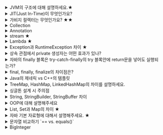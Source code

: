 <details><summary>JVM의 구조에 대해 설명하세요.★</summary>

- JVM(Java Virtual Machine): Java Byte Code를 OS에 맞게 해석해주는 가상머신
- Java Compiler가 .java → .class(Java Byte Code)로 변환
- JVM은 OS가 Java Byte Code를 이해할 수 있도록 해석해주는 역할을 수행
    - OS에 네이티브한 C언어에 비해 속도는 느렸지만, JIT(Just In Time) 컴파일러 구현으로 이점을 극복
- Java ByteCode는 OS 상관없이 동작
    - JVM은 OS에 독립적이지만 의존적(??)
- JVM 구성

    ![](/images/jvm0.png)

    - Class Loader
        - 런타임 시점에 .class에서 바이트코드를 읽고 메모리에 저장
        - 로딩: 클래스를 읽어오는 과정
        - 링크: 레퍼런스를 연결하는 과정
        - 초기화: static 값들을 초기화 및 변수에 할당
    - Runtime Data Areas
        - Heap과 Method는 모든 쓰레드가 공유, 나머지는 쓰레드마다 생성
        - JVM이 프로그램을 수행하기 위해 OS로부터 별도로 할당받은 메모리 공간
            - PC Register: CPU가 명령어을 수행하는 동안 필요한 정보를 저장
            - JVM Stack: Thread가 새작될 때 생성되며 메소드와 메소드 정보 저장
            - Native Method Stack: Java 이외의 언어로 작성된 native 코드를 위한 Stack(JNI)
            - Method Area: 모든 쓰레드가 공유하는 메모리 영역(클래스, 인터페이스, 메소드, 필드, Static 변수등의 바이트 코드 등을 보관)
            - Heap: 런타임시 동적으로 할당하여 사용하는 영역. Class를 통해 인스턴스가 생성하면 Heap에 저장됨
                - Heap의 경우 명시적으로 만든 class와 암묵적인 static class(.class 파일의 class)가 담긴다.
                - 또한 암묵적인 static 클래스의 경우, 클래스 로딩 시 class 타입의 인스턴스를 만들어 힙에 저장한다. 이는 Reflection에 등장
    - Execution Engine
        - Load된 Class의 ByteCode를 실행하는 Runtime Module
        - Class Loader를 통해 JVM 내의 Runtime Data Areas에 배치된 바이트 코드는 Execution Engine에 의해 실행(바이트 코드를 명령어 단위로 읽어서 실행)
- Class Loader

    ![](/images/jvm1.png)

    - 로딩 → 링크 → 초기화 순으로 진행
    - 로딩
        - 클래스 로더가 .class 파일을 읽고, 그 내용에 따라 적절한 바이너리 데이터를 만들고 Method Area에 저장
        - 이 때 메소드 영역에 저장하는 데이터
            - FQCN(Fully Qualified Class Name)
            - 클래스, 인터페이스, Enum
            - 메서드 변수
        - Bootstrap → Extension → Application 순서로 클래스를 찾는다
            - Bootstrap에 존재하는지 검사 (JAVA_HOME/lib)
            - 없다면, Extension에 존재하는지 검사 (JAVA_HOME/lib/ext)
            - 없다면, Application에 존재하는지 검사(일반적으로 99% Application에 존재) (앱 classpath)
                - 앱 실행시 주는 -classpath 옵션 또는 java.class.path 환경변수의 값에 해당하는 위치
            - 없다면 `ClassNotFoundException` 예외가 발생
        - 로딩이 끝나면 해당 클래스 타입의 Class 객체를 생성하여 Heap Area에 저장.
    - 링크
        - Verify, Prepare, Resolve(Optional) 세 단계로 나눠짐
        - Verify: .class 파일의 형식이 유효한지 체크
        - Prepare: 클래스 변수(static 변수)의 기본값에 따라 필요한 메모리를 준비
        - Resolve: 심볼릭 메모리 레퍼런스를 Method Area에 있는 실제 레퍼런스로 교체
    - 초기화
        - Static 변수에 값을 할당한다. (static 블럭이 있다면 이 때 실행)
</details>
<details><summary>JIT(Just In-Time)이 무엇인가요?</summary>

- 프로그램을 실제 실행하는 시점에 기계어로 번역하는 컴파일 기법
- 프로그래밍 언어를 읽어가면서 해당 기능에 대응하는 기계어 코드를 실행.
    - 반면 정적 컴파일을 실행하기 전에 프로그램 코드를 기계어로 변역
- 그럼 컴파일은 어떻게 이루어지죠?
    1. Java Compiler에 의해 Java Source로부터 Byte Code가 생성
    2. JVM에 있는 Class Loader에 의해 Byte Code는 JVM내로로드, 실행엔진에 의해 기계어로 해석되어 메모리(Rumtime Data Area)에 배치
    3. 실행엔진에는 Interpreter와 JIT Compiler가 있는데, Interpreter에 의해 Byte Code를 한 줄씩 읽어 실행하다가 적절한 시점에 Byte Code 전체를 컴파일하고 더이상 인터프리팅하지 않고 해당 코드를 직접 실행
- JIT Compiler에 의해 해석된 코드는 캐시에 보관. 한번 컴파일된 후에는 빠르게 수행할 수 있다
- 코드 전체를 컴파일하기 때문에 인터프리팅하는 것보다 시간이 오래 걸림. 한번만 실행해도 되는 코드들을 JIT보다 인터프리팅하는 것이 유리
</details>
<details><summary>가비지 컬렉터는 무엇인가요? ★★</summary>

- 사용되지 않는 객체를 알고리즘을 통해 모은 뒤 메모리에서 해제해주는 작업
- GC에서는 그 중에서 힙 메모리를 다루고 있고, 자바 콜렉터가 인식하고 할당하는 자바 메모리 영역은 힙 영역인 것이다.
- GC 수거 대상은 어떻게 됩니까?

    ![](/images/gc0.jpeg)

    - Unreachable Objects 객체가 된다. Unreachable Object는 참조되지 않는 객체들을 의미한다.
    - GC Roots로 부터 참조되는 객체들을 Reachable Objects라고 부른다.
    - GC Roots는 stack 영역의 데이터, method 영역의 static 데이터, JNI에 의해 생성된 객체들이 될 수 있다.
        - Reachable Objects의 대상을 다음과 같다
        - 힙 내에 다른 객체에 의한 참조
        - Java 스택, 즉 Java 메서드 실행 시에 사용하는 지역변수와 파라미터들에 의한 참조
        - 네이티브 스택(JNI, Java Native Interface)에 의해 생성된 객체에 대한 참조
        - 메서드영역의 정적 변수에 의한 참조
- 어떤 식으로 Unreachable Objects들이 수거가 되죠?
    - Mark and Sweep 알고리즘을 수행합니다.
    - Marking 과정은 GC는 GC Root로부터 모든 변수를 스캔하여 어떤 객체를 참조하는지 찾아서 마킹한다.
    - Sweep 과정은 마킹되지 않는 Unreachable Objects를 힙에서 제거해준다.
    - 추가적으로 Compact 작업을 통해 삭제된 객체의 시작 주소를 모아 메모리가 하당된 부분과 그렇지 않은 부분으로 나누어서 메모리 단편화를 막는다.
- 결국에 GC가 고려해야하는 영역은 Young 내 Eden 영역, 2개의 Survivor 영역, 그리고 Old 영역으로 나누어지게 됩니다.
- 일단 메모리에 객체가 생기면 Eden 영역에 할당됩니다. Eden 영역에 데이터가 어느 정도 쌓이면, Minor GC가 발생하게 됩니다.
    - Mark and Sweep 알고리즘에 의해 마킹된 객체들은 Survivor 영역으로 옮겨지고, 나머진 전부 Sweep이 됩니다.
    - **이 때, 반드시 다른 영역의 Survivor는 비어져 있어야 합니다.**
    - 옮겨진 객체들의 age들이 증가하게 됩니다.
- 그리고 또 Eden 영역에 메모리가 꽉 차면 Minor GC가 발생하게 됩니다.
    - 그러면서 Eden과 Survivor 영역을 통틀어서 Mark and Sweep 과정이 일어나게 됩니다.
    - 그리고 살아남은 객체들은 다른 Survivor 영역으로 옮겨지게 됩니다.
    - 이 과정에 계속 반복되게 됩니다.
- 계속해서 살아남은 객체들이 특정 임계점(age)에 도달하면 Old 영역으로 이동하게 됩니다. 이걸 promoted라고 부릅니다.
    - 만약 Old 영역에 메모리가 꽉 차게 되면 Major GC가 발생하게 됩니다.
- GC가 발생하는 순간에 모든 쓰레드들이 멈추는데, 이걸 stop-the-world라고 부른다
- [https://asfirstalways.tistory.com/159?category=660807](https://asfirstalways.tistory.com/159?category=660807)
- GC 방식([https://d2.naver.com/helloworld/1329](https://d2.naver.com/helloworld/1329)) - Major GC
    - Serial GC: 싱글 스레드를 사용하여 GC 작업을 수행
        - 다른 GC에 비해 stop-the-world 시간이 길다
        - Mark-Compact(Sweep 포함) 알고리즘 사용
        - 가급적이면 비추
    - Parallel GC: Java8 Default GC
        - GC를 멀티 쓰레드로 수행(Old 영역은 싱글스레드 그대로)
        - Serial GC에 비해 stop-the-world 시간 감소
        - Mark-Sweep-Compaction 알고리즘 수행
    - Parallel Old GC: Parallel GC를 개선한 GC
        - Parallel GC와 동일하지만 Mark-Summary-Compact 알고리즘을 수행
            - Summary: 멀티 스레드가 old 영역을 분리해서 훑는다.
    - CMS(Concurrent Mark Sweep) GC: stop-the-world 시간을 줄이기 위해 고안
        - Initial Mark: GC Root에서 참조하는 객체들만 우선 식별(이 때 stop-the-world 발생)
        - Concurrent Mark: 이전 단계에서 식별한 객체들이 참조하는 모든 객체 추적(이때는 다른 쓰레드와 같이 실행)
        - Remark: 이전 단계에서 식별한 객체를 다시 추적, 추가되거나 참조가 끊긴 객체 확정 - 이때 잠깐 stop-the-world 발생. 그리고 멀티스레드로 진행
        - Concurrent Sweep: 최종적으로 unreachable 객체들을 삭제
        - Compact 과정이 없음.
    - G1(Garbage First) GC: CMS GC를 개선(메모리 단편화) 좀 더 자세히
        - Java 9+ Default GC
        - Heap을 일정한 크기의 Region으로 나눔
        - 전체 Heap이 아닌 Region 단위로 탐색
        - Compact 진행
</details>
<details><summary>Collection</summary>

자바에서 `컬렉션 프레임워크(collection framework)`란 **다수의 데이터를 쉽고 효과적으로 처리할 수 있는 표준화된 방법을 제공하는 클래스의 집합** 을 의미합니다

즉, 데이터를 저장하는 자료 구조와 데이터를 처리하는 알고리즘을 구조화하여 클래스로 구현해 놓은 것입니다.

이러한 컬렉션 프레임워크는 자바의 인터페이스(interface)를 사용하여 구현됩니다.

### **Collection 인터페이스**

1. **List 인터페이스** : 배열과 유사하되, 추가할때마다 자동으로 Boundary를 늘려주는 구조로, 중복된 데이터를 허용하며, 순서가 존재한다.
    - ArrayList : 배열로 구현됬으며, 인접해 있기 때문에 데이터 조회에 매우 빠르다 하지만, 빈번한 삽입, 삭제시 새로 배열을 만들고 데이터를 옮겨야 하기 때문에 LinkedList에 비하여 속도가 느리다.
    - LinkedList : 링크 구조로 되어 있기 때문에 조회는 ArrayList에 비해 느리지만, 삽입 삭제시 링크를 끊고 새로 추가되는 데이터에 링크만 연결하면 되기 때문에 삽입, 삭제에 유리하다.
    - Vector : 구현 방식은 ArrayList와 유사하지만 Vector를 개선한 것이 ArrayList이다. 또한 Vector의 경우에는 ArrayList와 달리 Synchronized(동기화)가 걸려 있어 여러 쓰레드에서 동시에 접근할 수 없다.
2. **Set 인터페이스** : 집합처럼 중복된 데이터를 허용하지 않으며, 순서가 없다. 또한, 객체 내부의 중복된 데이터를 배제하고 싶은 경우 Object 클래스의 equals 메서드와 hashCode 메서드의 재정의가 반드시 필요하다.
    - HashSet
    - TreeSet : 순서가 있는 HashSet으로 이진 트리 구조로 만들어 졌다. 순서에 맞게 정렬되어 저장되기 위해서 Comparable을 구현해야한다.
3. **Map 인터페이스** : key와 value 쌍으로 데이터를 저장하며, key는 중복될 수 없고, value는 중복 저장이 가능하다.
    - HashMap
    - TreeMap
    - Properties : key value 쌍으로 저장되지만 value의 타입이 String만 가능하다.
    - Hashtable : HashMap과 구조는 같으며, 단지 Synchronized(동기화) 되어져 있다는 점이 다른점이다.
</details>
<details><summary>Annotation</summary>

- 주석이라는 뜻으로 인터페이스를 기반으로 한 문법이다. 주석과는 그 역할이 다르지만 주석처럼 코드에 달아 클래스에 특별한 의미를 부여하거나 기능을 주입할 수 있다. 또 해석되는 시점을 정할 수도 있다.(Retention Policy) 어노테이션에는 크게 세가지 종류가 존재한다. JDK에 내장된 built-in-annotation(, @Deprecated, @SurpressWarning, @FunctionalInterface), 어노테이션에 대한 정보를 나타내기 위한 어노테이션인 Meta annotation, 그리고 개발자가 직접 만들어내는 Custom Annotation이 있다.
- 빌트인 어노테이션으로 다음이 있다.
    - Override: 메서드 앞에만 붙일 수 있으며 수퍼클래스의 메소드를 오버라이드한 메소드임을 컴파일러에게 명시한다..
    - Deprecated: 차후 버전에 지원되지 않을 수 있는 기능을 명시한다. 컴파일 시점에 개발자에게 경고메시지를 날린다.
    - SupressWarning: 컴파일시 발생하는 경고를 무시하도록 컴파일러에게 명시한다.
    - FunctionalInterface: 컴파일러에게 다음의 인터페이스는 함수형 인터페이스라는 것을 명시한다.
- 메타 어노테이션으로 다음들이 존재
    - Target: 어노테이션이 적용가능한 대상을 지정한다.
    - Retention: 어노테이션이 유지되는 기간을 지정한다. 총 3가지 유지정책이 존재
        - SOURCE: 소스파일에만 존재, 클래스 파일에는 존재 x
        - CLASS: 클래스 파일에는 존재하지만 런타임 시에 사용 불가, Retention 어노테이션 디폴트
        - RUNTIME: 클래스 파일에 존재하며 런타임 시에도 사용 가능하다. 런타임 시에 리플렉션을 통해 클래스 파일에 저장된 어노테이션 정보를 읽어서 처리할 수 있음, 커스텀 어노테이션을 만들 때 주로 사용.
</details>
<details><summary>stream ★</summary>

- 컬렉션 내 데이터의 흐름을 의미
- 배열 또는 컬렉션 인스턴스에 함수 여러 개를 조합하여 원하는 결과를 필터링하고 가공된 결과를 얻을 수 있음
- 람다를 이용해 코드의 양을 줄이고 간결하게 표현할 수 있습니다.
- 하나의 작업을 둘 이상의 작업으로 잘게 나눠서 동시에 진행하는 병렬처리가 가능합니다.
    - 쓰레드를 이용해 많은 요소들을 빠르게 처리할 수 있습니다.
    <details><summary>생성하기: 스트림 인스턴스 생성</summary>

    - 배열 스트림: `Arrays.stream` 메소드를 사용할 수 있음

        ```java
        String[] arr = new String[]{"a", "b", "c"};
        Stream<String> stream = Arrays.stream(arr);
        Stream<String> streamOfArrayPart = Arrays.stream(arr, 1, 3);
        ```

    - 컬렉션 스트림: 컬렉션 인터페이스에 추가된 `stream` 디폴트 메소드를 이용해서 스트림을 만들 수 있음

        ```java
        public interface Collections<E> extends Iterable<E> {
        	default Stream<E> stream() {
        		return StreamSupport.stream(spliterator(), false);
        	}
        	// ...
        }

        List<String> list = Arrays.asList("a", "b", "c");
        Stream<String> stream = list.stream();
        Stream<String> parallelStream = list.parallelStream();
        ```

    - 빈 스트림: 빈 스트림은 null 대신 사용할 수 있음(`Stream.empty()`)
    - Stream.builder: 빌더를 사용하면 스트림에 직접적으로 원하는 값을 넣을 수 있음

        ```java
        Stream<String> builderStream =
        	Stream.<String>builder()
        		.add("Eric").add("Elena").add("Java")
        		.build();
        ```

    - Stream.generate: `generate` 메소드를 사용하면 `Supplier<T>`에 해당하는 람다로 값을 넣을 수 있음. `Supplier<T>`는 인자가 없고, 리턴값만 있는 함수형 인터페이스. 이 때 생성되는 스트림은 무한하기 때문에, `limit` 함수를 사용하여 최대 크기를 제한해야 합니다.

        ```java
        public static<T> Stream<T> generate(Supplier<T> s) { ... }

        Stream<String> generatedStream =
        	Stream.generate(() -> "gen").limit(5);
        ```

    - Stream.iterate: `iterator` 메소드를 이용하면 초기값과 해당 값을 다루는 람다를 이용해서 스트림에 들어갈 요소를 만듦. 이 때 생성되는 스트림은 무한하기 때문에, `limit` 함수를 사용하여 최대 크기를 제한해야 합니다.

        ```java
        Stream<Integer> iteratedStream =
        	Stream.iterate(30, n -> n + 2).limit(5) // [30, 32, 34, 36, 38]
        ```

    - 기본 타입형 스트림: 기본 타입(int, long, double) 스트림을 지원. range, rangeClosed의 차이는 끝의 수를 붙이냐 안붙이냐 차이

        ```java
        IntStream intStream = IntStream.range(1, 5);          // [1, 2, 3, 4]
        LongStream longStream = LongStream.rangeClosed(1, 5); // [1, 2, 3, 4, 5]
        ```

        - 제네릭을 사용하지 않기 때문에 불필요한 오토박싱이 일어나지 않음. 필요한 경우 `boxed` 메소드를 이용하여 박싱할 수 있음(int → Integer, long → Long, double → Double)

        ```java
        Stream<Integer> boxedIntStream = IntStream.range(1, 5).boxed();
        ```

    - 문자열 스트림: String을 이용해서 스트림을 생성할 수 있음

        ```java
        // 스트링의 각 문자를 IntStream으로 변환하는 예제
        IntStream charsStream =
        	"Stream".chars();  // [83, 116, 114, 101, 97, 109]

        // 정규표현식으로 문자열을 자르고, 각 요소들로 스트림을 만든 예제
        Stream<String> stringStream =
        	Pattern.compile(", ").splitAsStream("Eric, Elena, Java");
        // [Eric, Elena, Java]
        ```

    - 파일 스트림: 자바 NIO의 `Files` 클래스의 `lines` 메소드는 해당 파일의 각 라인을 스트링 타입의 스트림으로 만듦

        ```java
        Stream<String> lineStream =
        	Files.lines(Paths.get("file.txt"),
        							Charset.forName("UTF-8"));
        ```

    - 병렬 스트림: `stream` 메소드 대신 `parallelStream` 메소드를 사용해서 병렬 스트림을 생성. 내부적으로는 쓰레드를 처리하기 위해 [Fork/Join framework](https://warpgate3.tistory.com/entry/ForkJoin-Framework-in-Java)를 사용.

        ```java
        Stream<Product> parallelStream = productList.parallelStream();

        boolean isParallel = parallelStream.isParallel();
        boolean isMany = parallelStream
        	.map(product -> product.getAmount() * 10)
        	.anyMatch(amount -> amount > 200);   // 각 코드의 작업을 쓰레드를 이용해 병렬처리됨

        Arrays.stream(arr).parallel();  // 배열을 이용해서 병렬 스트림을 생성

        // 기본형 타입 스트림 역시 parallel 사용 가능
        IntStream intStream = IntStream.range(1, 150).parallel();
        boolean isParallel = intStream.isParallel();

        // 시퀀셜 모드로 돌릴려면 sequential 메소드 사용
        IntStream seqStream = intStream.sequential();
        boolean isParallel = intStream.isParallel(); // 이 때는 false 나옴
        ```

    - 스트림 연결하기: `Stream.concat` 메소드를 이용해 두 개의 스트림을 연결하여 새로운 스트림을 만들어냄

        ```java
        Stream<String> stream1 = Stream.of("Java", "Scala", "Groovy");
        Stream<String> stream2 = Stream.of("Python", "Go", "Swift");
        Stream<String> concat = Stream.concat(stream1, stream2);
        // [Java, Scala, Groovy, Python, Go, Swift]
        ```
    </details>
    <details><summary>가공하기: 내가 원하는 것만 뽑아낼 수 있음. 가공 단계를 중간 작업(intermediate operations)이라고 부르는데 이러한 작업은 스트림을 리턴하기 때문에 스트림끼리 chaining을 할 수 있음</summary>

    - Filtering: 스트림 내 요소들을 하나씩 평가해서 걸러내는 작업. 인자는 Predicate를 받음. Predicate는 boolean을 리턴하는 함수형 인터페이스

        ```java
        Stream<T> filter(Predicate<? super T> predicate);

        Stream<String> names = Arrays.asList("Eric", "Elena", "Java");
        Stream<String> stream =
        	names.stream().filter(name -> name.contains("a"));
        ```

    - Mapping: 스트림 내 요소들을 하나씩 특정 값으로 변환. 이 때 값을 변환하기 위한 람다를 인자로 받음

        ```java
        <R> Stream<R> map(Function<? super T, ? extends R> mapper);
        ```

        - 스트림에 들어가있는 값이 input이 되어서 특정 로직을 거친 후 output이 되어 새로운 스트림에 담김

        ```java
        Stream<String> names = Arrays.asList("Eric", "Elena", "Java");
        Stream<String> stream =
        	names.stream().map(String::toUpperCase);
        // [ERIC, ELENA, JAVA]

        Stream<Integer> stream =
        	productList.stream().map(Product::getAmount);
        // [23, 14, 13, 23, 13]
        ```

        - map 이외에도 조금 더 복잡한 flatMap 메소드가 존재. 인자로 mapper를 받는데 리턴 타입이 Stream. flatMap은 중첩 구조를 한 단계 제거하고 단일 컬렉션으로 만들어주는 역할

        ```java
        List<List<String>> list =
        	Arrays.asList(Arrays.asList("a"),
        								Arrays.asList("b"));
        List<String> flatList =
        	list.stream()
        		.flatMap(Collection::stream)
        		.collect(Collectors.toList()); 
        ```

    - Sorting: 스트림을 정렬. Comparator를 이용. 인자가 없으면 오름차순으로 정렬

        ```java
        Stream<T> sorted();
        Stream<T> sorted(Comparator<? super T> comparator);

        IntStream.of(14, 11, 20, 39, 23)
        	.sorted()
        	.boxed()
        	.collect(Collectors.toList()); // [11, 14, 20, 23, 39]

        List<String> lang =
        	Arrays.asList("Java", "Scala", "Groovy", "Python", "Go", "Swift");
        lang.stream()
        	.sorted()
        	.collect(Collectors.toList());
        // [Go, Groovy, Java, Python, Scala, Swift]

        lang.stream()
        	.sorted(Comparator.reverseOrder())
        	.collect(Collectors.toList());
        // [Swift, Scala, Python, Java, Groovy, Go]
        ```
    </details>
    <details><summary>결과만들기:</summary>
    </details>

- Lazy Evaluation(지연 연산)
    - 데이터가 실제로 필요해지는 시점에 연산을 시작하는 것을 의미(↔  Eager Evlauation)
    - Java 8 이후에 Functional 함수가 들어오면서 Lazy Evaluation을 수행할 수 있습니다.
    - 필요하지 않은 연산을 하지 않는 것이 가능하다는 것.

    ```java
    static boolean compute(String str) {
    	System.out.println("executing...");
    	try {
    		Thread.sleep(1000);
    	} catch (InterruptedException ignore) {
    	}
    	return str.contains("a");
    }

    static String eagerMatch(boolean b1, boolean b2) {
    	return b1 && b2 ? "match" : "incomplete";
    }

    @Test
    public void solution_1() {
    	boolean b1 = compute("Hello_1");  // 이미 이 시점에서 eagerMatch는 "incomplete"를 내밷음
    	boolean b2 = compute("Hello_2");  // 그래서 이 연산을 할 필요가 없음
    }
    ```

    ```java
    static boolean compute(String str) {
    	System.out.println("executing...");
    	try {
    		Thread.sleep(1000);
    	} catch (InterruptedException ignore) {
    	}
    	return str.contains("a");
    }

    static String lazyMatch(Supplier<Boolean> b1, Supplier<Boolean> b2) {
    	// get 함수를 호출한 시점에 compute 함수를 호출함
    	// 그 결과 b1.get만으로도 incomplete라는 결과를 얻게됨.
    	return b1.get() && b2.get() ? "match" : "incomplete";
    }

    @Test
    public void solution_1() {
    	Supplier<Boolean> a = () -> compute("Hello_1");  // 이 시점에서 compute 함수를 실행하지 않음
    	Supplier<Boolean> b = () -> compute("Hello_2");
    	lazyMatch(a, b);
    }

    ```

    - 자바 스트림에서는 모든 원소에 대해서 연산을 하지 않고 필요로 하는 부분만 연산 처리함
    - 마지막에 collect, findFirst, limit 등이 어떻게 되는지에 따라서 연산하는 엘리먼트 수가 달라집니다.
- stream과 Collector의 차이 (+ 메모리적 차이)
</details>
<details><summary>Lambda ★</summary>

- Stream 연산들은 매개변수로 함수형 인터페이스(Functional Interface)를 받도록 되어있음
- Stream API를 정확히 이해하기 위해 람다식과 함수형 인터페이스에 대해 알아야 함
- **함수를 하나의 식(expression)으로 표현**한 것.
- 메소드 이름이 필요없기 때문에 **익명함수**의 한 종류라고 볼 수 있음
- 함수와 람다 함수 비교

    ```java
    // 기존 방식
    // 반환타입 메소드명 (매개변수, ...) {
    //   실행문
    // }

    public String hello() {
    	return "Hello World";
    }

    // 람다 방식
    // (매개변수, ...) -> { 실행문 ... }
    () -> "Hello World";
    ```

    - 불필요한 코드를 줄이고 가독성을 높일 수 있음
    - 함수형 인터페이스의 인스턴스를 생성하여 함수를 변수처럼 선언하는 람다식에서는 메소드 이름이 불필요
    - 컴파일러가 문맥을 살펴서 타입을 추론
    - 일급 객체이기 때문에 Stream API의 매개변수로 전달이 가능
- 함수형 인터페이스(Functional Interface)
    - 함수를 일급 객체처럼 다룰 수 있게 해주는 어노테이션
    - 인터페이스에 선언하여 단 하나의 추상 메소드만을 갖도록 제한하는 역할.
    - 람다식이 함수형 인터페이스를 반환하기 때문임(람다식의 타입이라고 볼 수 있음)
    - 예를 들어 두 값 중 큰 값을 구하는 익명함수를 개발한다고 가정

        ```java
        public class Lambda {
        	public static void main(String[] args) {
        		System.out.println(new MyLambdaFunction() {
        			public int max(int a, int b) {
        				return a > b ? a : b;
        			}
        		}.max(3, 5));
        	}
        }
        ```

    - 하지만 함수형 인터페이스의 등장으로 우리는 **함수를 변수처럼 선언**할 수 있음
    - 함수형 인터페이스를 구현하기 위해서는 인터페이스를 개발하여 그 내부에 **1개 뿐인 abstract 함수를 선언**하고, `@FunctionalInterface` 어노테이션을 붙여주면 됩니다.

        ```java
        @FunctionalInterface
        interface MyLambdaFunction {
        	int max(int a, int b);
        }

        public class Lambda {
        	public static void main(String[] args) {
        		MyLambdaFunction lambdaFunction = (int a, int b) -> a > b ? a : b;
        		System.out.println(lambdaFunction.max(3, 5));
        	}
        }
        ```

    - 여기서 함수형 인터페이스에 여러개 함수를 선언하면 컴파일 에러가 발생합니다.
    - 자바에서 제공하는 함수형 인터페이스
        - Supplier<T>
            - 매개변수 없이 반환값만 갖는 함수형 인터페이스
            - `T get()`을 추상 메소드로 가지고 있음
        - Consumer<T>
            - 객체 T를 매개변수로 받으며 반환값이 없는 함수형 인터페이스이다.
            - `void accept(T t)`를 추상 메소드로 갖는다.
            - `andThen` 함수를 통해 연쇄적으로 Consumer를 이용할 수 있음
        - Function<T, R>
            - 객체 T를 매개변수로 받아 처리 후, R로 반환하는 함수형 인터페이스
            - `R apply(T t)`를 추상 메소드로 갖는다.
            - Consumer와 마찬가지로 andThen을 갖는다.
        - Predicate<T>
            - 객체 T를 매개변수로 받아 처리 후 boolean을 반환한다.
            - `Boolean test(T t)`을 추상 메소드로 갖는다.
</details>
<details><summary>Exception과 RuntimeException 차이 ★</summary>


![](/images/exception.png)

- Error
    - 시스템에 뭔가 비정상적인 상황이 발생했을 경우에 사용
        - 주로 VM에서 발생됨
    - 어플리케이션 코드에선 해당 에러를 Catch하려고 하면 안됨
    - 시스템 레벨에서 특별한 작업을 하는게 아니라면 애플리케이션에서는 Error 관련 처리를 하지 않아도 됨
- Exception(Checked Exception)
    - Checked Exception: Exception 클래스의 서브클래스이면서 RuntimeException 클래스를 상속하지 않은 클래스
    - Checked Exception가 발생할 수 있는 메소드를 사용할 경우 반드시 예외 처리하는 코드를 함께 작성해야함
    - catch 문으로 잡든지, throw를 정의해서 메소드 밖으로 던져야함(컴파일 에러 발생)
    - 대표적인 Exception
        - ClassNotFoundException: 존재하지 않는 클래스를 사용할려고 할 때 발생
        - InterruptedException: 인터럽트 되었을 때 발생한다.
        - NoSuchFieldException: 클래스가 명시한 필드를 포함하지 않을 때 발생한다.
        - NoSuchMethodException: 클래스가 명시한 메서드를 포함하지 않았을 때 발생한다.
        - IOException: 데이터 읽기 같은 입출력 문제가 있을 때 발생한다.
- RuntimeException(Uncheck Exception)
    - Unchecked Exception: RuntimeException 클래스와 그것의 서브클래스
    - try-catch 하지 않더라도 컴파일 가능
    - 왜 컴파일러는 RuntimeException을 확인하지 않을까?
        - 이 예외가 발생하는 경우는 보통 개발자의 실수에 의해 발생되는 예외들이 많음
            - ArithmeticException(0으로 나누기), IndexOutOfBoundsException(배열범위)
        - 이런 것들은 개발자가 조금만 더 신경쓰면 예외가 발생하지 않게 할 수 있기 때문에 컴파일러가 확인하지 않게 되었다고 볼 수 있음
    - 대표적인 RuntimeException
        - IllegalArgumentException: 매개변수가 의도하지 않는 상황을 유발할 때
        - IllegalStateException: 메서드를 호출하기 뒤한 상태가 아닐 때
        - NullPointerException: 변수 값이 null일 때 사용하는 경우
        - ArithmeticException: 산술적인 연산 오류가 있을 때
        - IndexOutOfBoundsException: 배열 범위를 벗어나서 참조할려고 할 때
- 예외 처리 방법
    - 예외 복구
        - 예외 상황을 파악하고 문제를 해결해서 정상상태로 돌려놓는 방법
        - 예외상황이 비쳐도 어플리케이션에서는 정상적으로 설계된 흐름을 따라 진행되어야함
    - 예외처리 회피
        - 예외 처리를 자신이 담당하지 않고 자신을 호출한 쪽으로 던져버리는 것

        ```java
        public void add() throws SQLException {
        	// JDBC API
        }
        ```

        - JdbcTemplate에서는 ResultSet이나 PrepareStatement 등을 이용해서 작업하다 발생하는 SQLException을 자신이 처리하지 않고 템플릿으로 던져버린다.
            - 콜백 오브젝트의 메서드는 모두 `throws SQLException`이 붙어있는데 Exception을 처리하는 일은 콜백 오브젝트의 역할이 아니라고 보기 때문
        - 예외를 회피하는 것은 예외를 복구하는 것보다 의도가 분명해야 한다.
    - 예외 전환
        - 예외 회피와 비슷하게 예외 메서드 밖으로 던지는 방법
        - 예외 회피와 다르게 좀 더 명확한 예외로 재정의하여 throws 한다.

            ```java
            public void add() throws DuplicateUserIdException, SQLException {
            	try {
            		// JDBC API
            	}	catch (SQLException e) {
            		if (e.getErrorCode() == MysqlErrorNumbers.ER_DUP_ENTRY) {
            			throws DuplicateUserIdException()
            		} else {
            			throws e;
            		}
            	}
            }
            ```

        - 중첩 예외를 만들어서 던지는 것이 좋음
            - 전환하려는 예외에 원래 예외를 담는 것
            - `throws DuplicateUserIdException(e)`
</details>
<details><summary>상속 관점에서 private 생성자는 어떤 효과가 있나?</summary>

- private 생성자는 A의 내부 메서드 혹은 Inner Class에서 호출할 수 있다.
- 부분 클래스가 부모의 생성자를 호출할 수 있기 때문에 이는 상속에 직접적인 영향을 끼침
- 클래스 A는 상속받을 수 있는데, 자기 자신이 아니면 부모의 내부 클래스에 의해서만 호출이 가능하다.
</details>
<details><summary>자바의 finally 블록은 try-catch-finally의 try 블록안에 return문을 넣어도 실행되는가?</summary>

- 실행됩니다. finally 블록은 try 블록이 종료되는 순간 실행된다.
- 다음과 같은 경우에서는 finally 블록이 실행되지 않는다.
    - try/catch 블록 수행 중에 가상 머신(Virtual Machine)이 종료됨
    - try/catch 수행하고 있던 스레드가 죽어버림
</details>
<details><summary>final, finally, finalize의 차이점은?</summary>

- final: 변수나 메서드 또는 클래스가 '변경 불가능'하도록 만든다.
- finally: try/catch 블록이 종료될 때 항상 실행도리 코드 블록을 정의하기 위해 사용됨
- finalize(): GC가 더 이상의 참조가 존재하지 않는 객체를 메모리에서 삭제하겠다고 결정하는 순간 호출되는 메서드.
</details>
<details><summary>Java의 제네릭 vs C++의 템플릿</summary>

- 제네릭과 템플릿은 List<String>처럼 코드를 작성할 수 있다는 이유에서 제네릭과 템플릿을 동일시 함
- 그리고 컴파일 단계에서 체크가 가능하다는 점
- 하지만 차이는 컴파일 이후에 발생하게 된다.
- 제네릭은 타입 제거라는 개념의 근거한다.
    - 소스코드를 JVM이 인식하는 바이트 코드로 변환할 때, 인자로 주어진 타입을 제거하는 기술이다.

        ```java
        // 바이트 변환 전
        Vector<String> vector = new Vector<String>();
        vector.add(new String("hello"));
        String str = vector.get(0);

        // 바이트 변환 후
        Vector vector = new Vector();
        vector.add(new String("hello"));
        String str = vector.get(0);
        ```

    - 제네릭이 있다고 해서 크게 달라지는 건 아님. 단지 코드를 좀 더 예쁘게 할 뿐
    - 그래서 자바 제네릭을 문법적 양념(syntatic sugar)라고 부름
- 반면 C++ 템플릿은 컴파일러가 인자로 주어진 각 타입에 대해 별도의 템플릿 코드를 생성한다.
    - 그래서 MyClass<Foo>와 MyClass<Bar>는 클래스 멤버 변수를 공유하지 않음
    - 하지만 MyClass<Foo>로 만들어진 두 객체는 클래스 멤버 변수를 공유함

        ```cpp
        template<class T> class MyClass {
        	public:
        		static int val;
        		MyClass(int v) { val = v; }
        };

        template<typename T>
        int MyClass<T>::bar;
        ```
</details>
<details><summary>TreeMap, HashMap, LinkedHashMap의 차이를 설명하세요.</summary>

- HashMap: 검색과 삽입에 O(1) 시간이 소요됨. 그렂미나 키를 기준으로 순회할 때 키의 순서는 무작위로 섞여있다. 그리고 클래스의 구현은 연결리스트로 이루어진 배열로 되어있음
- TreeMap: 검색과 삽입에 O(logN) 시간이 소요. 키는 정렬되어 있으므로 정렬된 순서로 키를 순회할 수 있음. 키는 반드시 Comparable 인터페이스를 구현하고 잇어야 함. 내부에 레드-블랙 트리로 구현되어 있음
- LinkedHashMap: 검색과 삽입에 O(1)이 소요. 키는 삽입한 순서대로 정렬되어 있고, 양방향 연결 버킷으로 구현되어있음.
- 보통은 HashMap을 사용함(일반적으로 빠르고 오버헤드가 적음). 삽입한 순서대로 키 정보를 얻고 싶으면 LinkedHashMap을 사용하고, 실제적인 순서대로 키 정보를 얻고 싶으면 TreeMap을 사용하면 됨.
</details>
<details><summary>싱글톤 설계 시 주의점</summary>

- 싱글톤은 클래스의 인스턴스를 단 한개만 생성하여 사용하는 패턴
- 처음 싱글톤 클래스를 호출한 시점에 인스턴스 생성한 후, 그 다음 호출부터는 생성한 인스턴스를 반환하는 방색
- 생성자를 private으로 선언하고 getInstance 함수를 통해 인스턴스 반환

```java
public class Singleton {
	public void run(int i) {
		Printer printer = Printer.getPrinter();
		printer.print("["+i+" 번째 객체 using " + printer.toString());
	}

	public static void main(String[] args) {
		Singletone[] singletons = new Singleton[5];
		for (int i = 0; i < singletons.length; i++) {
			singletons[i] = new Singletons();
			singletons[i].run(i+1);
		}
	}
}

class Printer {
	private static Printer printer = null;
	private Printer() {}  //외부에서 인스턴스를 생성하지 못하도록 private으로 선언

	// getPrinter를 통해 인스턴스 반환
	public static Printer getPrinter() {
		if (printer == null) {
			// getter를 호출한 시점에 인스턴스를 생성하는 걸 Lazy Initialize라고 함
			printer = new Printer();
		}
		return printer;
	}

	public void print(String str) {
		System.out.println(str);
	}
}
```

- 하지만 멀티스레드로 접근한다면 Printer 클래스가 여러개 생길 수 있다.
- 임의의 스레드가 getPrinter를 호출해서 printer가 null인걸 체크하고 생성하려는 순간 다른 쓰레드가 접근해서 printer null 체크한다.
- 그러면 또 생성자를 호출할 것이고 이게 다른 멀티 쓰레드에서도 동일하게 동작하게 되고, 결국에 다른 Printer 인스턴스가 할당될 것이다.

```java
public class JavaMainTest extends Thread {

    public JavaMainTest(String name) {
        super(name);
    }

    @Override
    public void run() {
        Printer printer = null;
        try {
            printer = Printer.getPrinter();
        } catch (InterruptedException e) {
            e.printStackTrace();
        }
        printer.print("[" + Thread.currentThread().getName() + "] using " + printer.toString());
    }

    public static void main(String[] args) {
        JavaMainTest[] singletons = new JavaMainTest[5];
        for (int i = 0; i < singletons.length; i++) {
            singletons[i] = new JavaMainTest((i + 1) + "-thread");
            singletons[i].start();
        }
    }
}

class Printer {
    private static Printer printer = null;
    private Printer() {}

    public static Printer getPrinter() throws InterruptedException {
        if (printer == null) {
            Thread.sleep(1000);
            printer = new Printer();
        }
        return printer;
    }

    public void print(String str) {
        System.out.println(str);
    }
}
```

- Thread-safe한 싱글톤 패톤으로 설계해야한다
    - Eager Initializer
        - 정적 멤버 변수를 선언함과 동시에 생성하는 방법

            ```java
            public class Singleton {
            	private static Singletone instance = new Singleton();
            	private Singleton() {}
            	public static Singleton getInstance() {
            		return instance;
            	}
            }
            ```

        - 이른 초기화를 통해 클래스가 로딩하는 시점에 생성해버림
        - 가장 간단한 방법이지만 사용되지 않는 경우에도 인스턴스가 생성된다는 단점
    - Thread-safe singleton with **synchronized**

        ```java
        public class Singleton {
        	private static Singletone instance = null;

        	private Singleton() {}

        	public static synchronized Singleton getInstance() {
        		if (instance == null) {
        			instance = new Singleton();
        		}
        		return instance;
        	}
        }
        ```

        - synchronized 키워드를 이용하여 thread-safe한 싱글톤 패턴을 만들 수 있음
        - synchronized 키워드를 통해 getInstance은 동기화 블록이 됨
            - 하지만 synchronized 키워드는 성능을 매우 저하시킴
            - 그리고 그걸 getInstance 호출할 때마다 동기화 블록을 거쳐야 함 → 오버헤드가 큼
        - 안전하지만 개선할 필요가 있음
    - Double checked locking

        ```java
        public class Singleton {
        	private static Singletone instance = null;

        	private Singleton() {}

        	public static Singleton getInstance() {
        		if (instance == null) {
        			synchronized (Singleton.class) {
        				if (instance == null) {
        					instance = new Singleton();
        				}
        			}
        		}
        		return instance;
        	}
        }
        ```

        - synchronized 키워드를 사용한 double checked locking 방식입니다.
        - 생성 시점에만 동기화 블록을 지나게 되고, 동기화 블록 안에서 instance를 체크함
        - 불필요하게 동기화 블록으로 진입않도록 하여 좋은 성능을 낼 수 있도록 함
    - Initialization on demand holder idiom

        ```java
        public class Singleton {
        	private static Singletone instance = null;

        	private Singleton() {}

        	private static class LazyHolder {
        		public static final Singleton INSTANCE = new Singleton();
        	}

        	public static Singletone getInstance() {
        		return LazyHolder.INSTANCE;
        	}
        }
        ```

        - 내부 정적 클래스를 선언하고, 내부 클래스에서 인스턴스를 생성하도록 하는 방식
        - Singleton 클래스 자체에 인스턴스에 대한 어떤 선언도 없음
        - getInstance가 호출되기 전까지 초기화 되지 않음
        - LazyHoldeer 안에 INSTANCE는 final 키워드 때문에 변수가 재할당되지 않음
            - synchronized 키워드 없이 동시성 문제를 해결해주기 때문에 성능이 뛰어난 방법.
</details>
<details><summary>String, StringBuilder, StringBuffer 차이</summary>

- String
    - new 연산을 통해 생성된 인스턴스의 메모리 공간은 변하지 않는다.
    - GC로 제거해야한다.
    - 문자열 연산 시 새로 객체를 만드는 오버헤드가 발생

    객체가 불변하므로 멀티 스레드 환경에서 동기화를 신경쓸 필요가 없다.(조회 연산에서 매우 큰 장점)

- StringBuffer, StringBuilder
    - 공통점
        - new 연산으로 클래스를 한번만 만든다.
        - 문자열 연산 시 새로 객체를 만들지 않고, 크기를 변경시킨다.
        - StringBuffer와 StringBuilder는 클래스와 메소드가 동일
    - 차이점
        - StringBuffer는 Thread-safe하다
        - StringBuilder는 Thread-safe하지 않는다. 하지만 StringBuffer에 비해 성능은 좋기 때문에, 여러 스레드가 관여되지 않은 상황에선 StringBuilder를 사용하자.

</details>
<details><summary>OOP에 대해 설명해주세요</summary>

- 캡슐화: 객체가 내부적으로 기능을 어떻게 구현했는지 감추는 것
    - 구현에 사용된 데이터 상세 내용을 감춤
    - 캡슐화 하지 않으면? 변경이 연쇄적으로 퍼짐.
    - 캡슐화를 하면? 기능을 제공하고 구현 상세를 감춤
    - 캡슐화를 위한 2가지
        - Tell, Don't ask: 데이터를 달라고 하지말고 해달라고 하기
        - Demeter's Law: 메서드에서 생성한 객체의 메서드만 호출. 잘은 모르겠지만 조회메서드를 지양하는 것 같다. 결국 외부에 노출한거나 마찬가지니까
- 다형성과 추상화
    - 다형성: 여러 모습을 갖는 것
        - 모습: 타입, 객체지향 언어에선 타입상속으로 구현
    - 추상화: 데이터나 프로세스 등 **의미가 비슷한 개념**이나 **의미 있는 표현**으로 정의하는 과정
        - 타입 추상화
            - 여러 구현 클래스를 대표하는 상위 타입 도출
            - 추상타입은 구현은 감춤. 의도를 더 잘드러냄
        - 추상화 결과: 사용 대상의 변경 유연함
        - 변경될 때 추상화를 하라: 변경이나 확장이 발생할 때 추상화 하라!!
    - OCP(Open-Closed Principle): 확장에 열려있고 수정에는 닫혀있음
</details>
<details><summary>List, Set과 Map의 차이 ★</summary>

![](/images/list_set_map.jpeg)

- List
    - 순서가 있는 데이터들의 집합, 데이터 중복을 허용한다.
    - ArrayList
        - 상당히 빠르고 크기를 마음대로 조절할 수 있는 배열
        - 단방향 포인터 구조로 자료에 대한 순차적인 접근에 강점이 있음
    - Vector
        - ArrayList의 구형버전, 모든 메소드가 동기화 되어있음. 요샌 잘 안쓰임
    - LinkedList
        - 양방향 포인터 구조로 데이터의 삽입, 삭제가 빈번한 경우 빠른 성능을 보장
        - 스택, 큐, 양방향 큐 등을 만들기 위한 용도로 쓰임
- Set
    - 순서를 유지하지 않는 데이터의 집합. 데이터의 중복을 허용하지 않는다.
    - HashSet
        - 가장 빠른 임의 접근 속도. 순서를 전혀 예측할 수 없음
        - 내부적으로 HashMap을 사용함
    - LinkedHashSet
        - 추가된 순서, 또는 가장 최근에 접근한 순서대로 접근 가능
    - TreeSet
        - 정렬된 순서대로 보관하며 정렬 방법을 지정할 수 있음
- Map
    - Key와 Value의 쌍으로 이루어진 데이터의 집합. 순서는 유지되지 않고, Key는 중복을 허용하지 않지만 Value 중복은 허용
    - HashMap
        - Map 인터페이스를 구현하기 위해 해시테이블을 사용한 클래스
        - 중복을 허용하지 않고 순서를 보장하지 않음
        - 키, 값으로 null 허용
        - 내부 구조
            - O(1)에 접근해야하기 때문에 배열을 사용하고 있음
            - 이 때, 배열의 인덱스를 계산하기 위해 hashCode를 사용
            - 인덱스는 hashCode % (버킷수)를 통해 계산됨.
            - 디폴트로 hashmap에 16개 버킷이 세팅
            - 로드팩터를 넘어가면 버킷을 2배로 세팅
    - HashTable
        - HashMap 보다는 느리지만 동기화가 지원
        - 키, 값으로 null 허용 x
    - TreeMap
        - 이진검색트리의 형태로 키와 값의 쌍으로 이루어진 데이터를 저장
        - 정렬된 순서로 키/값 쌍을 저장하므로 빠른 검색이 가능
        - 저장시 정렬(오름차순)을 하기 때문에 저장시간이 다소 오래 걸림
    - LinkedHashMap
        - 기본적으로 HashMap을 상속받아 HashMap과 매우 흡사
        - Map에 있는 엔트리들의 연결 리스트를 유지되므로 입력한 순서대로 반복 가능
- [https://brunch.co.kr/@springboot/57](https://brunch.co.kr/@springboot/57)
</details>
<details><summary>자바 기본 자료형에 대해서 설명해주세요. ★</summary>

|자료형|형태|크기|표현가능 범위|
|----|----|----|-----------|
|boolean|참과 거짓|1|true, false|
|char|문자|2|'\u0000 ~ \uffff'(0 ~ 2^15 - 1)|
|byte|정수|1|-2^7 ~ 2^7 - 1(-128 ~ 127)|
|short|정수|2|-2^15 ~ 2^15 - 1(-32,768 ~ 32,767)|
|int|정수|4|-2^31 ~ 2^31 - 1 (-2,147,483,648 ~ 2,147,483,647)|
|long|정수|8|-2^63 ~ 2^63 - 1 (-9,223,372,036,854,775,808 ~ 9,223,372,036,854,775,807)|
|float|실수|4|±(1,40 x 10^-45 ~ 3.40 x 10^38)|
|double|실수|8|±(4.94 x 10^-324 ~ 1.79 x 10^308)|

- 기본형 타입을 제외한 타입들이 모두 참조형 타입(Reference Type)입니다.
    - 빈 객체를 의미하는 null이 존재함
    - 값이 저장되어 있는 곳의 주소값을 저장하는 공간으로 힙(Heap) 메모리에 저장됩니다.
    - 문법적으로는 에러가 없음(컴파일 통과!), 하지만 실행시켰을 때 런타임 에러가 발생(NullPointerException)

|자료형|예시|기본값|할당되는 메모리 크기|
|-----|---|-----|------------------|
|배열(Array)|`int[] arr = new int[5]`|null|4바이트|
|열거(Enum)|`enum { MON, TUE, ... }` |null|4바이트|
|클래스(Class)|`Student s = new Student();`|null|4바이트|
|인터페이스||null|4바이트|


- Wrapper Class
    - Primitive Type을 객체로서 다루기 위해 사용하는 클래스
    - primitive type을 감싼 객체라고 해서 포잠 객체(Boxing Object)라고 합니다.
    - 래퍼 클래스로 감싸고 있는 기본 타입 값은 외부에서 변경할 수 없습니다. 변경하고 싶으면 새로운 래퍼 클래스를 만들어 할당해야 합니다.

    |자료형|래퍼 클래스|
    |-----|----------|
    |boolean|Boolean|
    |char|Character|
    |byte|Byte|
    |short|Short|
    |int|Integer|
    |long|Long|
    |float|Float|
    |double|Double|

- 래퍼 클래스 구조도

    ![](/images/wrapper_struct.png)

    - Boolean, Character를 제외한 나머지 래퍼 클래스는 Number 클래스를 상속하고 있음
    - 그리고 모두 Object 클래스를 상속하고 있습니다.
- 문자열을 기본 타입 값으로 변환

    ```java
    public class WrapperEx {
        public static void main(String[] args) {
            String str1 = "10";
            String str2 = "10.5";
            String str3 = "true";

            byte b = Byte.parseByte(str1);
            int i = Integer.parseInt(str);
            short s = Short.parseShort(str);
            long l = Long.parseLong(str);
            float f = Float.parseFloat(str2);
            double d = Double.parseDouble(str2);
            boolean bool = Boolean.parseBoolean(str3);

            System.out.println("문자열 byte값 변환 : "+b);
            System.out.println("문자열 int값 변환 : "+i);
            System.out.println("문자열 short값 변환 : "+s);
            System.out.println("문자열 long값 변환 : "+l);
            System.out.println("문자열 float값 변환 : "+f);
            System.out.println("문자열 double값 변환 : "+d);
            System.out.println("문자열 boolean값 변환 : "+bool);
        }
    }
    ```

- 값 비교

    ```java
    public class WrapperEx {
        public static void main(String[] args)  {
            Integer num = new Integer(10); //래퍼 클래스1
            Integer num2 = new Integer(10); //래퍼 클래스2
            int i = 10; //기본타입
    		 
            System.out.println("래퍼클래스 == 기본타입 : "+(num == i)); //true
            System.out.println("래퍼클래스.equals(기본타입) : "+num.equals(i)); //true
            System.out.println("래퍼클래스 == 래퍼클래스 : "+(num == num2)); //false
            System.out.println("래퍼클래스.equals(래퍼클래스) : "+num.equals(num2)); //true
        }
    }
    ```

    - 래퍼 클래스는 참조형 타입으로 취급됨
        - 따라서 `==` 비교는 객체간의 주소값을 비교하게됨 → 그래서 false를 반환
        - 값을 비교할려면 `equals` 메소드를 통해 비교
</details>
<details><summary>문자열 비교하기 `== vs. equals()`</summary>

- String을 생성하는 방법은 2가지 방법이 존재합니다.
    - 리터럴을 이용한 방식(`String s1 = "abcd";`)
    - new 연산자를 이용한 방식
- 리터럴을 사용하게 되면 string constant pool이라는 영역에 존재, new로 생성하면 Heap 영역에 존재
    - 리터럴로 선언할 경우 내부적으로 intern() 메서드를 호출.
    - intern() 메소드는 주어진 문자열이 string constant pool에 존재하는지 검색
        - 있으면 주소값을 반한
        - 없으면 string constant pool에 넣고 새로운 주소값을 반환
- ==: 객체의 주소값을 비교
- equals(): 값 비교

```java
public class Main {
	public static void main(String[] args) {
		String s1 = "abcd";
		String s2 = new String("abcd");
		System.out.println("s1 == s2 => " + (s1 == s2));  // false
		System.out.println("s1.equals(s2) => " + s1.equals(s2));  // true
	}
}
```

</details>
<details><summary>BigInteger</summary>

- long형의 값의 범위를 넘어서 저장할려고 할 때 사용
- 내부 안에 int array로 담아 넣음
- 반드시 String 타입으로 저장 ⇒ 자릿수 부족으로 인한 문제 해결
- 연산자가 아닌 메서드를 이용하여 사칙연산을 수행
    - add, subtract, multiply, divide
    - compareTo(this < val ⇒ -1, this == val ⇒ 0, this > val ⇒ 1), pow(지수)